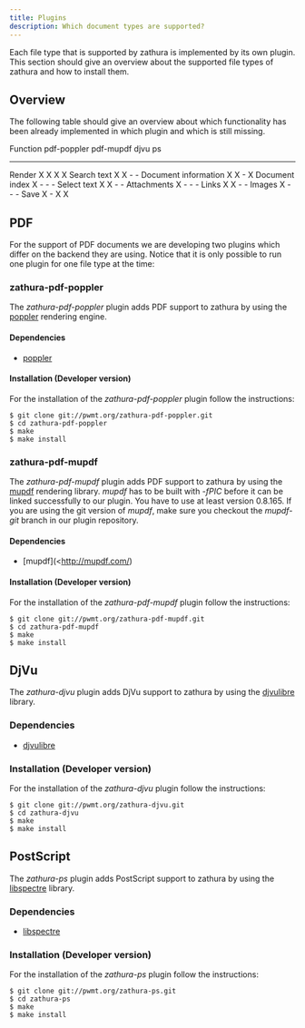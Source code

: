 ```yaml
---
title: Plugins
description: Which document types are supported?
---
```


Each file type that is supported by zathura is implemented by its own plugin.
This section should give an overview about the supported file types of zathura
and how to install them.

## Overview
The following table should give an overview about which functionality has been
already implemented in which plugin and which is still missing.

Function                pdf-poppler pdf-mupdf djvu  ps
--------                ----------- --------- ----- --
Render                  X           X         X     X
Search text             X           X         -     -
Document information    X           X         -     X
Document index          X           -         -     -
Select text             X           X         -     -
Attachments             X           -         -     -
Links                   X           X         -     -
Images                  X           -         -     -
Save                    X           -         X     X

## PDF
For the support of PDF documents we are developing two plugins which differ on
the backend they are using. Notice that it is only possible to run one plugin
for one file type at the time:

### zathura-pdf-poppler
The *zathura-pdf-poppler* plugin adds PDF support to zathura by using the
[poppler](http://poppler.freedesktop.org) rendering engine.

#### Dependencies
* [poppler](http://poppler.freedesktop.org/)

#### Installation (Developer version)
For the installation of the *zathura-pdf-poppler* plugin follow the
instructions:

    $ git clone git://pwmt.org/zathura-pdf-poppler.git
    $ cd zathura-pdf-poppler
    $ make
    $ make install

### zathura-pdf-mupdf
The *zathura-pdf-mupdf* plugin adds PDF support to zathura by using the
[mupdf](http://mupdf.com/) rendering library. *mupdf* has to be built with
*-fPIC* before it can be linked successfully to our plugin. You have to use at
least version 0.8.165. If you are using the git version of *mupdf*, make sure
you checkout the *mupdf-git* branch in our plugin repository.

#### Dependencies
* [mupdf](<http://mupdf.com/)

#### Installation (Developer version)
For the installation of the *zathura-pdf-mupdf* plugin follow the
instructions:

    $ git clone git://pwmt.org/zathura-pdf-mupdf.git
    $ cd zathura-pdf-mupdf
    $ make
    $ make install

## DjVu
The *zathura-djvu* plugin adds DjVu support to zathura by using the
[djvulibre](http://djvu.sourceforge.net/) library.

### Dependencies
* [djvulibre](http://djvu.sourceforge.net)

### Installation (Developer version)
For the installation of the *zathura-djvu* plugin follow the
instructions:

    $ git clone git://pwmt.org/zathura-djvu.git
    $ cd zathura-djvu
    $ make
    $ make install

## PostScript
The *zathura-ps* plugin adds PostScript support to zathura by using the
[libspectre](http://libspectre.freedesktop.org/) library.

### Dependencies
* [libspectre](http://libspectre.freedesktop.org/)

### Installation (Developer version)
For the installation of the *zathura-ps* plugin follow the
instructions:

    $ git clone git://pwmt.org/zathura-ps.git
    $ cd zathura-ps
    $ make
    $ make install
